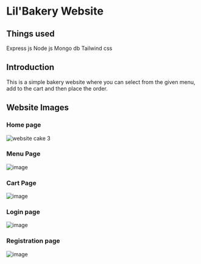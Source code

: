 # Lil'Bakery Website

## Things used
Express js
Node js
Mongo db
Tailwind css

## Introduction
This is a simple bakery website where you can select from the given menu, add to the cart and then place the order.


## Website Images
### Home page
![website cake 3](https://user-images.githubusercontent.com/77338956/135315178-d00b4ae9-925e-4b41-9ceb-948b645550ce.jpeg)

### Menu Page
![image](https://user-images.githubusercontent.com/77338956/135315448-3a952506-a7cd-44d4-9ea9-db36513ff79e.png)

### Cart Page
![image](https://user-images.githubusercontent.com/77338956/135315603-d5d5846a-37f2-456c-a0d6-4b240010d62b.png)

### Login page
![image](https://user-images.githubusercontent.com/77338956/135315741-9b5920ef-6776-4fd6-8ae8-4b96a428fc31.png)

### Registration page
![image](https://user-images.githubusercontent.com/77338956/135315936-1e068ddd-6f98-4297-81d4-5df8726f8778.png)





